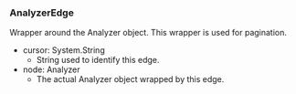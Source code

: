 ### AnalyzerEdge
Wrapper around the Analyzer object. This wrapper is used for pagination.

- cursor: System.String
  - String used to identify this edge.
- node: Analyzer
  - The actual Analyzer object wrapped by this edge.
